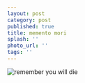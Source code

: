 ```yaml
---
layout: post
category: post
published: true
title: memento mori
splash: ''
photo_url: ''
tags: ''
---
```

![remember you will die]({{site.baseurl}}/media/memento-mori.jpeg)